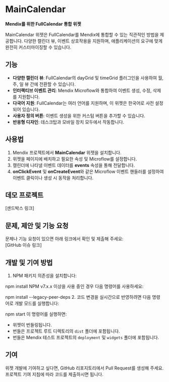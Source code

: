 # MainCalendar
**Mendix를 위한 FullCalendar 통합 위젯**

MainCalendar 위젯은 FullCalendar를 Mendix에 통합할 수 있는 직관적인 방법을 제공합니다. 다양한 캘린더 뷰, 이벤트 상호작용을 지원하며, 애플리케이션의 요구에 맞게 완전히 커스터마이징할 수 있습니다.

## 기능
- **다양한 캘린더 뷰**: FullCalendar의 dayGrid 및 timeGrid 플러그인을 사용하여 월, 주, 일 뷰 간에 전환할 수 있습니다.
- **인터랙티브 이벤트 관리**: Mendix Microflow와 통합하여 이벤트 생성, 수정, 삭제를 지원합니다.
- **다국어 지원**: FullCalendar는 여러 언어를 지원하며, 이 위젯은 한국어로 사전 설정되어 있습니다.
- **사용자 정의 버튼**: 이벤트 생성을 위한 커스텀 버튼을 추가할 수 있습니다.
- **반응형 디자인**: 데스크탑과 모바일 장치 모두에서 작동합니다.

## 사용법
1. Mendix 프로젝트에서 **MainCalendar** 위젯을 설치합니다.
2. 위젯을 페이지에 배치하고 필요한 속성 및 Microflow를 설정합니다.
3. 캘린더에 나타낼 이벤트 데이터를 **events** 속성을 통해 전달합니다.
4. **onClickEvent** 및 **onCreateEvent**와 같은 Microflow 이벤트 핸들러를 설정하여 이벤트 클릭이나 생성 시 동작을 처리합니다.

## 데모 프로젝트
[샌드박스 링크]

## 문제, 제안 및 기능 요청
문제나 기능 요청이 있으면 아래 링크에서 확인 및 제출해 주세요:  
[GitHub 이슈 링크]

## 개발 및 기여 방법

1. NPM 패키지 의존성을 설치합니다:

npm install
NPM v7.x.x 이상을 사용 중인 경우 다음 명령어를 사용하세요:

npm install --legacy-peer-deps
2. 코드 변경을 실시간으로 반영하려면 다음 명령어로 개발 모드를 실행합니다:

npm start
이 명령어를 실행하면:
- 위젯이 번들링됩니다.
- 번들은 프로젝트 루트 디렉토리의 `dist` 폴더에 포함됩니다.
- 번들은 Mendix 테스트 프로젝트의 `deployment` 및 `widgets` 폴더에 포함됩니다.

## 기여
위젯 개발에 기여하고 싶다면, GitHub 리포지토리에서 Pull Request를 생성해 주세요. 프로젝트 기여 지침에 따라 코드를 제출하시면 됩니다.
